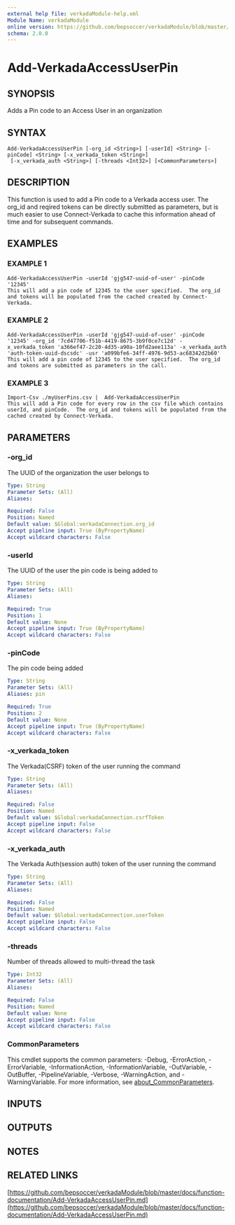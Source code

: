 ```yaml
---
external help file: verkadaModule-help.xml
Module Name: verkadaModule
online version: https://github.com/bepsoccer/verkadaModule/blob/master/docs/function-documentation/Add-VerkadaAccessUserPin.md
schema: 2.0.0
---
```


# Add-VerkadaAccessUserPin

## SYNOPSIS
Adds a Pin code to an Access User in an organization

## SYNTAX

```
Add-VerkadaAccessUserPin [-org_id <String>] [-userId] <String> [-pinCode] <String> [-x_verkada_token <String>]
 [-x_verkada_auth <String>] [-threads <Int32>] [<CommonParameters>]
```

## DESCRIPTION
This function is used to add a Pin code to a Verkada access user.
The org_id and reqired tokens can be directly submitted as parameters, but is much easier to use Connect-Verkada to cache this information ahead of time and for subsequent commands.

## EXAMPLES

### EXAMPLE 1
```
Add-VerkadaAccessUserPin -userId 'gjg547-uuid-of-user' -pinCode '12345' 
This will add a pin code of 12345 to the user specified.  The org_id and tokens will be populated from the cached created by Connect-Verkada.
```

### EXAMPLE 2
```
Add-VerkadaAccessUserPin -userId 'gjg547-uuid-of-user' -pinCode '12345' -org_id '7cd47706-f51b-4419-8675-3b9f0ce7c12d' -x_verkada_token 'a366ef47-2c20-4d35-a90a-10fd2aee113a' -x_verkada_auth 'auth-token-uuid-dscsdc' -usr 'a099bfe6-34ff-4976-9d53-ac68342d2b60'
This will add a pin code of 12345 to the user specified.  The org_id and tokens are submitted as parameters in the call.
```

### EXAMPLE 3
```
Import-Csv ./myUserPins.csv |  Add-VerkadaAccessUserPin
This will add a Pin code for every row in the csv file which contains userId, and pinCode.  The org_id and tokens will be populated from the cached created by Connect-Verkada.
```

## PARAMETERS

### -org_id
The UUID of the organization the user belongs to

```yaml
Type: String
Parameter Sets: (All)
Aliases:

Required: False
Position: Named
Default value: $Global:verkadaConnection.org_id
Accept pipeline input: True (ByPropertyName)
Accept wildcard characters: False
```

### -userId
The UUID of the user the pin code is being added to

```yaml
Type: String
Parameter Sets: (All)
Aliases:

Required: True
Position: 1
Default value: None
Accept pipeline input: True (ByPropertyName)
Accept wildcard characters: False
```

### -pinCode
The pin code being added

```yaml
Type: String
Parameter Sets: (All)
Aliases: pin

Required: True
Position: 2
Default value: None
Accept pipeline input: True (ByPropertyName)
Accept wildcard characters: False
```

### -x_verkada_token
The Verkada(CSRF) token of the user running the command

```yaml
Type: String
Parameter Sets: (All)
Aliases:

Required: False
Position: Named
Default value: $Global:verkadaConnection.csrfToken
Accept pipeline input: False
Accept wildcard characters: False
```

### -x_verkada_auth
The Verkada Auth(session auth) token of the user running the command

```yaml
Type: String
Parameter Sets: (All)
Aliases:

Required: False
Position: Named
Default value: $Global:verkadaConnection.userToken
Accept pipeline input: False
Accept wildcard characters: False
```

### -threads
Number of threads allowed to multi-thread the task

```yaml
Type: Int32
Parameter Sets: (All)
Aliases:

Required: False
Position: Named
Default value: None
Accept pipeline input: False
Accept wildcard characters: False
```

### CommonParameters
This cmdlet supports the common parameters: -Debug, -ErrorAction, -ErrorVariable, -InformationAction, -InformationVariable, -OutVariable, -OutBuffer, -PipelineVariable, -Verbose, -WarningAction, and -WarningVariable. For more information, see [about_CommonParameters](http://go.microsoft.com/fwlink/?LinkID=113216).

## INPUTS

## OUTPUTS

## NOTES

## RELATED LINKS

[https://github.com/bepsoccer/verkadaModule/blob/master/docs/function-documentation/Add-VerkadaAccessUserPin.md](https://github.com/bepsoccer/verkadaModule/blob/master/docs/function-documentation/Add-VerkadaAccessUserPin.md)


